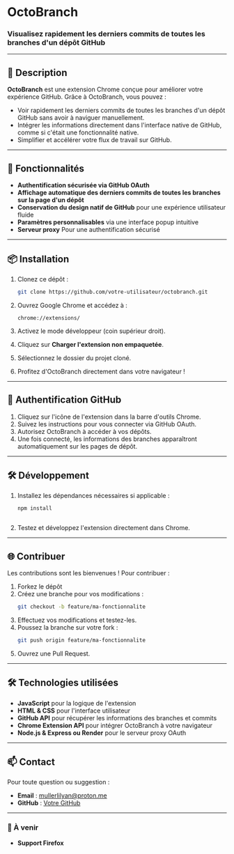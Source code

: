 # OctoBranch

### Visualisez rapidement les derniers commits de toutes les branches d'un dépôt GitHub

---

## 🌟 Description
**OctoBranch** est une extension Chrome conçue pour améliorer votre expérience GitHub. Grâce à OctoBranch, vous pouvez :

- Voir rapidement les derniers commits de toutes les branches d'un dépôt GitHub sans avoir à naviguer manuellement.
- Intégrer les informations directement dans l'interface native de GitHub, comme si c'était une fonctionnalité native.
- Simplifier et accélérer votre flux de travail sur GitHub.

---

## 🚀 Fonctionnalités

- **Authentification sécurisée via GitHub OAuth**
- **Affichage automatique des derniers commits de toutes les branches sur la page d'un dépôt**
- **Conservation du design natif de GitHub** pour une expérience utilisateur fluide
- **Paramètres personnalisables** via une interface popup intuitive
- **Serveur proxy** Pour une authentification sécurisé 

---

## 📦 Installation

1. Clonez ce dépôt :
   ```bash
   git clone https://github.com/votre-utilisateur/octobranch.git
   ```

2. Ouvrez Google Chrome et accédez à :
   ```
   chrome://extensions/
   ```

3. Activez le mode développeur (coin supérieur droit).

4. Cliquez sur **Charger l'extension non empaquetée**.

5. Sélectionnez le dossier du projet cloné.

6. Profitez d'OctoBranch directement dans votre navigateur !

---

## 🔑 Authentification GitHub

1. Cliquez sur l'icône de l'extension dans la barre d'outils Chrome.
2. Suivez les instructions pour vous connecter via GitHub OAuth.
3. Autorisez OctoBranch à accéder à vos dépôts.
4. Une fois connecté, les informations des branches apparaîtront automatiquement sur les pages de dépôt.

---

## 🛠️ Développement

1. Installez les dépendances nécessaires si applicable :
   ```bash
   npm install
   ```
   ```

3. Testez et développez l'extension directement dans Chrome.

---

## 🌐 Contribuer

Les contributions sont les bienvenues ! Pour contribuer :

1. Forkez le dépôt
2. Créez une branche pour vos modifications :
   ```bash
   git checkout -b feature/ma-fonctionnalite
   ```
3. Effectuez vos modifications et testez-les.
4. Poussez la branche sur votre fork :
   ```bash
   git push origin feature/ma-fonctionnalite
   ```
5. Ouvrez une Pull Request.

---

## 🛠️ Technologies utilisées

- **JavaScript** pour la logique de l'extension
- **HTML & CSS** pour l'interface utilisateur
- **GitHub API** pour récupérer les informations des branches et commits
- **Chrome Extension API** pour intégrer OctoBranch à votre navigateur
- **Node.js & Express ou Render** pour le serveur proxy OAuth

---

## 📫 Contact

Pour toute question ou suggestion :

- **Email** : mullerlilyan@proton.me
- **GitHub** : [Votre GitHub](https://github.com/lilyaan444)

---


### 📝 À venir
- **Support Firefox**
